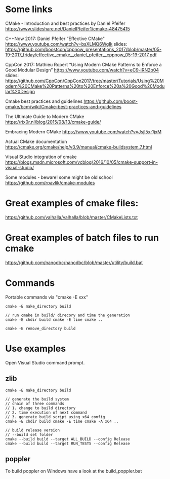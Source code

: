 # Some links

CMake - Introduction and best practices by Daniel Pfeifer
https://www.slideshare.net/DanielPfeifer1/cmake-48475415

C++Now 2017: Daniel Pfeifer “Effective CMake"
https://www.youtube.com/watch?v=bsXLMQ6WgIk
slides: https://github.com/boostcon/cppnow_presentations_2017/blob/master/05-19-2017_friday/effective_cmake__daniel_pfeifer__cppnow_05-19-2017.pdf

CppCon 2017: Mathieu Ropert “Using Modern CMake Patterns to Enforce a Good Modular Design”
https://www.youtube.com/watch?v=eC9-iRN2b04
slides: https://github.com/CppCon/CppCon2017/tree/master/Tutorials/Using%20Modern%20CMake%20Patterns%20to%20Enforce%20a%20Good%20Modular%20Design

Cmake best practices and guidelines
https://github.com/boost-cmake/bcm/wiki/Cmake-best-practices-and-guidelines

The Ultimate Guide to Modern CMake
https://rix0r.nl/blog/2015/08/13/cmake-guide/

Embracing Modern CMake
https://www.youtube.com/watch?v=JsjI5xr1jxM

Actual CMake documentation
https://cmake.org/cmake/help/v3.9/manual/cmake-buildsystem.7.html

Visual Studio integration of cmake
https://blogs.msdn.microsoft.com/vcblog/2016/10/05/cmake-support-in-visual-studio/

Some modules - beware! some might be old school
https://github.com/rpavlik/cmake-modules


# Great examples of cmake files:

https://github.com/valhalla/valhalla/blob/master/CMakeLists.txt

# Great examples of batch files to run cmake

https://github.com/nanodbc/nanodbc/blob/master/utility/build.bat



# Commands

Portable commands via "cmake -E xxx"

```
cmake -E make_directory build

// run cmake in build/ direcory and time the generation
cmake -E chdir build cmake -E time cmake ..

cmake -E remove_directory build
```

# Use examples

Open Visual Studio command prompt.

## zlib

```
cmake -E make_directory build

// generate the build system
// chain of three commands
// 1. change to build directory
// 2. time execution of next command
// 3. generate build script using x64 config
cmake -E chdir build cmake -E time cmake -A x64 ..

// build release version
// --build set folder
cmake --build build --target ALL_BUILD --config Release
cmake --build build --target RUN_TESTS --config Release
```

## poppler

To build poppler on Windows have a look at the build_poppler.bat

